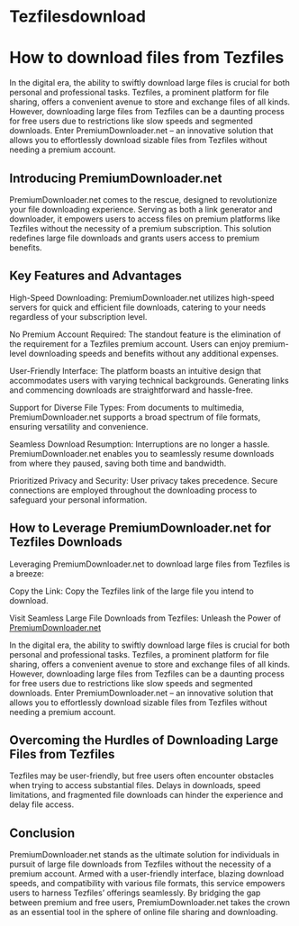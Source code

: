 # Tezfilesdownload
# How to download files from Tezfiles

In the digital era, the ability to swiftly download large files is crucial for both personal and professional tasks. Tezfiles, a prominent platform for file sharing, offers a convenient avenue to store and exchange files of all kinds. However, downloading large files from Tezfiles can be a daunting process for free users due to restrictions like slow speeds and segmented downloads. Enter PremiumDownloader.net – an innovative solution that allows you to effortlessly download sizable files from Tezfiles without needing a premium account.

## Introducing PremiumDownloader.net

PremiumDownloader.net comes to the rescue, designed to revolutionize your file downloading experience. Serving as both a link generator and downloader, it empowers users to access files on premium platforms like Tezfiles without the necessity of a premium subscription. This solution redefines large file downloads and grants users access to premium benefits.

## Key Features and Advantages

High-Speed Downloading: PremiumDownloader.net utilizes high-speed servers for quick and efficient file downloads, catering to your needs regardless of your subscription level.

No Premium Account Required: The standout feature is the elimination of the requirement for a Tezfiles premium account. Users can enjoy premium-level downloading speeds and benefits without any additional expenses.

User-Friendly Interface: The platform boasts an intuitive design that accommodates users with varying technical backgrounds. Generating links and commencing downloads are straightforward and hassle-free.

Support for Diverse File Types: From documents to multimedia, PremiumDownloader.net supports a broad spectrum of file formats, ensuring versatility and convenience.

Seamless Download Resumption: Interruptions are no longer a hassle. PremiumDownloader.net enables you to seamlessly resume downloads from where they paused, saving both time and bandwidth.

Prioritized Privacy and Security: User privacy takes precedence. Secure connections are employed throughout the downloading process to safeguard your personal information.

## How to Leverage PremiumDownloader.net for Tezfiles Downloads

Leveraging PremiumDownloader.net to download large files from Tezfiles is a breeze:

Copy the Link: Copy the Tezfiles link of the large file you intend to download.

Visit Seamless Large File Downloads from Tezfiles: Unleash the Power of [PremiumDownloader.net](https://premiumdownloader.net/)

In the digital era, the ability to swiftly download large files is crucial for both personal and professional tasks. Tezfiles, a prominent platform for file sharing, offers a convenient avenue to store and exchange files of all kinds. However, downloading large files from Tezfiles can be a daunting process for free users due to restrictions like slow speeds and segmented downloads. Enter PremiumDownloader.net – an innovative solution that allows you to effortlessly download sizable files from Tezfiles without needing a premium account.

## Overcoming the Hurdles of Downloading Large Files from Tezfiles

Tezfiles may be user-friendly, but free users often encounter obstacles when trying to access substantial files. Delays in downloads, speed limitations, and fragmented file downloads can hinder the experience and delay file access.

## Conclusion

PremiumDownloader.net stands as the ultimate solution for individuals in pursuit of large file downloads from Tezfiles without the necessity of a premium account. Armed with a user-friendly interface, blazing download speeds, and compatibility with various file formats, this service empowers users to harness Tezfiles’ offerings seamlessly. By bridging the gap between premium and free users, PremiumDownloader.net takes the crown as an essential tool in the sphere of online file sharing and downloading.
